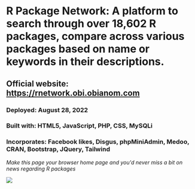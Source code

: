 # R Package Network: A platform to search through over 18,602 R packages, compare across various packages based on name or keywords in their descriptions.
## Official website: https://rnetwork.obi.obianom.com
### Deployed: August 28, 2022
### Built with: HTML5, JavaScript, PHP, CSS, MySQLi
### Incorporates: Facebook likes, Disgus, phpMiniAdmin, Medoo, CRAN, Bootstrap, JQuery, Tailwind

_Make this page your browser home page and you'd never miss a bit on news regarding R packages_

![](https://rnetwork.obi.obianom.com/assets/rnetwork.png)
